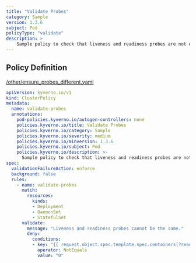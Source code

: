 ```yaml
---
title: "Validate Probes"
category: Sample
version: 1.3.6
subject: Pod
policyType: "validate"
description: >
    Sample policy to check that liveness and readiness probes are not equal.
---
```


## Policy Definition
<a href="https://github.com/kyverno/policies/raw/main//other/ensure_probes_different.yaml" target="-blank">/other/ensure_probes_different.yaml</a>

```yaml
apiVersion: kyverno.io/v1
kind: ClusterPolicy
metadata:
  name: validate-probes  
  annotations:
    pod-policies.kyverno.io/autogen-controllers: none  
    policies.kyverno.io/title: Validate Probes
    policies.kyverno.io/category: Sample
    policies.kyverno.io/severity: medium
    policies.kyverno.io/minversion: 1.3.6
    policies.kyverno.io/subject: Pod
    policies.kyverno.io/description: >-
      Sample policy to check that liveness and readiness probes are not equal.
spec:
  validationFailureAction: enforce
  background: false
  rules:
    - name: validate-probes
      match:
        resources:
          kinds:
          - Deployment
          - DaemonSet
          - StatefulSet
      validate:
        message: "Liveness and readiness probes cannot be the same."
        deny:
          conditions:
          - key: "{{ request.object.spec.template.spec.containers[?readinessProbe!=livenessProbe] | length(@) }}"
            operator: NotEquals
            value: "0"
```
